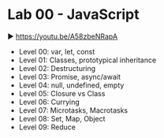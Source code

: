 # Lab 00 - JavaScript

▶️ https://youtu.be/A58zbeNRapA

- Level 00: var, let, const
- Level 01: Classes, prototypical inheritance
- Level 02: Destructuring
- Level 03: Promise, async/await
- Level 04: null, undefined, empty
- Level 05: Closure vs Class
- Level 06: Currying
- Level 07: Microtasks, Macrotasks
- Level 08: Set, Map, Object
- Level 09: Reduce
